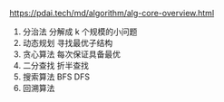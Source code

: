 https://pdai.tech/md/algorithm/alg-core-overview.html
1. 分治法 分解成 k 个规模的小问题
2. 动态规划 寻找最优子结构
3. 贪心算法 每次保证具备最优
4. 二分查找 折半查找
5. 搜索算法 BFS DFS
6. 回溯算法